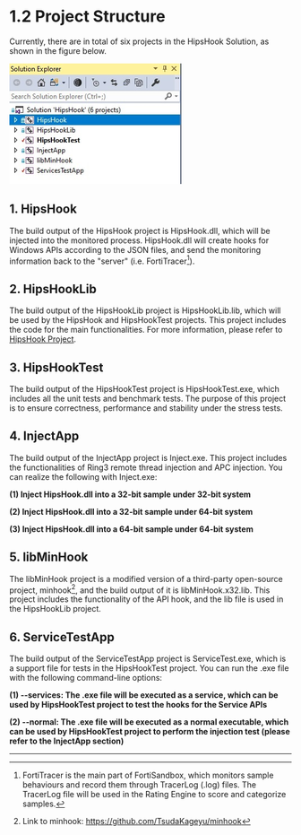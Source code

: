 # 1.2 Project Structure

Currently, there are in total of six projects in the HipsHook Solution, as shown in the figure below.

![avatar](./pic/all_project_pic.jpg)

## 1. HipsHook

The build output of the HipsHook project is HipsHook.dll, which will be injected into the monitored process. HipsHook.dll will create hooks for Windows APIs according to the JSON files, and send the monitoring information back to the "server" (i.e. FortiTracer[^1]).

## 2. HipsHookLib

The build output of the HipsHookLib project is HipsHookLib.lib, which will be used by the HipsHook and HipsHookTest projects. This project includes the code for the main functionalities. For more information, please refer to [HipsHook Project](SECTION3.md).

## 3. HipsHookTest

The build output of the HipsHookTest project is HipsHookTest.exe, which includes all the unit tests and benchmark tests. The purpose of this project is to ensure correctness, performance and stability under the stress tests.

## 4. InjectApp

The build output of the InjectApp project is Inject.exe. This project includes the functionalities of Ring3 remote thread injection and APC injection. You can realize the following with Inject.exe:

 **(1) Inject HipsHook.dll into a 32-bit sample under 32-bit system**

 **(2) Inject HipsHook.dll into a 32-bit sample under 64-bit system**

 **(3) Inject HipsHook.dll into a 64-bit sample under 64-bit system**

## 5. libMinHook

The libMinHook project is a modified version of a third-party open-source project, minhook[^2], and the build output of it is libMinHook.x32.lib. This project includes the functionality of the API hook, and the lib file is used in the HipsHookLib project.

## 6. ServiceTestApp

The build output of the ServiceTestApp project is ServiceTest.exe, which is a support file for tests in the HipsHookTest project. You can run the .exe file with the following command-line options:

**(1) --services: The .exe file will be executed as a service, which can be used by HipsHookTest project to test the hooks for the Service APIs**

**(2) --normal: The .exe file will be executed as a normal executable, which can be used by HipsHookTest project to perform the injection test (please refer to the InjectApp section)**




[^1]: FortiTracer is the main part of FortiSandbox, which monitors sample behaviours and record them through TracerLog (.log) files. The TracerLog file will be used in the Rating Engine to score and categorize samples.
[^2]: Link to minhook: https://github.com/TsudaKageyu/minhook



------

